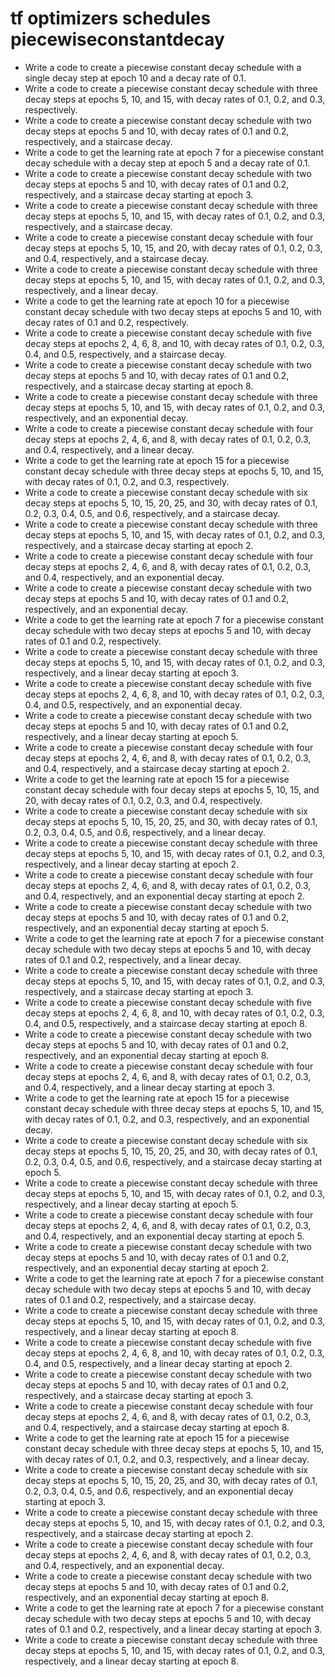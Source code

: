 # tf optimizers schedules piecewiseconstantdecay

- Write a code to create a piecewise constant decay schedule with a single decay step at epoch 10 and a decay rate of 0.1.
- Write a code to create a piecewise constant decay schedule with three decay steps at epochs 5, 10, and 15, with decay rates of 0.1, 0.2, and 0.3, respectively.
- Write a code to create a piecewise constant decay schedule with two decay steps at epochs 5 and 10, with decay rates of 0.1 and 0.2, respectively, and a staircase decay.
- Write a code to get the learning rate at epoch 7 for a piecewise constant decay schedule with a decay step at epoch 5 and a decay rate of 0.1.
- Write a code to create a piecewise constant decay schedule with two decay steps at epochs 5 and 10, with decay rates of 0.1 and 0.2, respectively, and a staircase decay starting at epoch 3.
- Write a code to create a piecewise constant decay schedule with three decay steps at epochs 5, 10, and 15, with decay rates of 0.1, 0.2, and 0.3, respectively, and a staircase decay.
- Write a code to create a piecewise constant decay schedule with four decay steps at epochs 5, 10, 15, and 20, with decay rates of 0.1, 0.2, 0.3, and 0.4, respectively, and a staircase decay.
- Write a code to create a piecewise constant decay schedule with three decay steps at epochs 5, 10, and 15, with decay rates of 0.1, 0.2, and 0.3, respectively, and a linear decay.
- Write a code to get the learning rate at epoch 10 for a piecewise constant decay schedule with two decay steps at epochs 5 and 10, with decay rates of 0.1 and 0.2, respectively.
- Write a code to create a piecewise constant decay schedule with five decay steps at epochs 2, 4, 6, 8, and 10, with decay rates of 0.1, 0.2, 0.3, 0.4, and 0.5, respectively, and a staircase decay.
- Write a code to create a piecewise constant decay schedule with two decay steps at epochs 5 and 10, with decay rates of 0.1 and 0.2, respectively, and a staircase decay starting at epoch 8.
- Write a code to create a piecewise constant decay schedule with three decay steps at epochs 5, 10, and 15, with decay rates of 0.1, 0.2, and 0.3, respectively, and an exponential decay.
- Write a code to create a piecewise constant decay schedule with four decay steps at epochs 2, 4, 6, and 8, with decay rates of 0.1, 0.2, 0.3, and 0.4, respectively, and a linear decay.
- Write a code to get the learning rate at epoch 15 for a piecewise constant decay schedule with three decay steps at epochs 5, 10, and 15, with decay rates of 0.1, 0.2, and 0.3, respectively.
- Write a code to create a piecewise constant decay schedule with six decay steps at epochs 5, 10, 15, 20, 25, and 30, with decay rates of 0.1, 0.2, 0.3, 0.4, 0.5, and 0.6, respectively, and a staircase decay.
- Write a code to create a piecewise constant decay schedule with three decay steps at epochs 5, 10, and 15, with decay rates of 0.1, 0.2, and 0.3, respectively, and a staircase decay starting at epoch 2.
- Write a code to create a piecewise constant decay schedule with four decay steps at epochs 2, 4, 6, and 8, with decay rates of 0.1, 0.2, 0.3, and 0.4, respectively, and an exponential decay.
- Write a code to create a piecewise constant decay schedule with two decay steps at epochs 5 and 10, with decay rates of 0.1 and 0.2, respectively, and an exponential decay.
- Write a code to get the learning rate at epoch 7 for a piecewise constant decay schedule with two decay steps at epochs 5 and 10, with decay rates of 0.1 and 0.2, respectively.
- Write a code to create a piecewise constant decay schedule with three decay steps at epochs 5, 10, and 15, with decay rates of 0.1, 0.2, and 0.3, respectively, and a linear decay starting at epoch 3.
- Write a code to create a piecewise constant decay schedule with five decay steps at epochs 2, 4, 6, 8, and 10, with decay rates of 0.1, 0.2, 0.3, 0.4, and 0.5, respectively, and an exponential decay.
- Write a code to create a piecewise constant decay schedule with two decay steps at epochs 5 and 10, with decay rates of 0.1 and 0.2, respectively, and a linear decay starting at epoch 5.
- Write a code to create a piecewise constant decay schedule with four decay steps at epochs 2, 4, 6, and 8, with decay rates of 0.1, 0.2, 0.3, and 0.4, respectively, and a staircase decay starting at epoch 2.
- Write a code to get the learning rate at epoch 15 for a piecewise constant decay schedule with four decay steps at epochs 5, 10, 15, and 20, with decay rates of 0.1, 0.2, 0.3, and 0.4, respectively.
- Write a code to create a piecewise constant decay schedule with six decay steps at epochs 5, 10, 15, 20, 25, and 30, with decay rates of 0.1, 0.2, 0.3, 0.4, 0.5, and 0.6, respectively, and a linear decay.
- Write a code to create a piecewise constant decay schedule with three decay steps at epochs 5, 10, and 15, with decay rates of 0.1, 0.2, and 0.3, respectively, and a linear decay starting at epoch 2.
- Write a code to create a piecewise constant decay schedule with four decay steps at epochs 2, 4, 6, and 8, with decay rates of 0.1, 0.2, 0.3, and 0.4, respectively, and an exponential decay starting at epoch 2.
- Write a code to create a piecewise constant decay schedule with two decay steps at epochs 5 and 10, with decay rates of 0.1 and 0.2, respectively, and an exponential decay starting at epoch 5.
- Write a code to get the learning rate at epoch 7 for a piecewise constant decay schedule with two decay steps at epochs 5 and 10, with decay rates of 0.1 and 0.2, respectively, and a linear decay.
- Write a code to create a piecewise constant decay schedule with three decay steps at epochs 5, 10, and 15, with decay rates of 0.1, 0.2, and 0.3, respectively, and a staircase decay starting at epoch 3.
- Write a code to create a piecewise constant decay schedule with five decay steps at epochs 2, 4, 6, 8, and 10, with decay rates of 0.1, 0.2, 0.3, 0.4, and 0.5, respectively, and a staircase decay starting at epoch 8.
- Write a code to create a piecewise constant decay schedule with two decay steps at epochs 5 and 10, with decay rates of 0.1 and 0.2, respectively, and an exponential decay starting at epoch 8.
- Write a code to create a piecewise constant decay schedule with four decay steps at epochs 2, 4, 6, and 8, with decay rates of 0.1, 0.2, 0.3, and 0.4, respectively, and a linear decay starting at epoch 3.
- Write a code to get the learning rate at epoch 15 for a piecewise constant decay schedule with three decay steps at epochs 5, 10, and 15, with decay rates of 0.1, 0.2, and 0.3, respectively, and an exponential decay.
- Write a code to create a piecewise constant decay schedule with six decay steps at epochs 5, 10, 15, 20, 25, and 30, with decay rates of 0.1, 0.2, 0.3, 0.4, 0.5, and 0.6, respectively, and a staircase decay starting at epoch 5.
- Write a code to create a piecewise constant decay schedule with three decay steps at epochs 5, 10, and 15, with decay rates of 0.1, 0.2, and 0.3, respectively, and a linear decay starting at epoch 5.
- Write a code to create a piecewise constant decay schedule with four decay steps at epochs 2, 4, 6, and 8, with decay rates of 0.1, 0.2, 0.3, and 0.4, respectively, and an exponential decay starting at epoch 5.
- Write a code to create a piecewise constant decay schedule with two decay steps at epochs 5 and 10, with decay rates of 0.1 and 0.2, respectively, and an exponential decay starting at epoch 2.
- Write a code to get the learning rate at epoch 7 for a piecewise constant decay schedule with two decay steps at epochs 5 and 10, with decay rates of 0.1 and 0.2, respectively, and a staircase decay.
- Write a code to create a piecewise constant decay schedule with three decay steps at epochs 5, 10, and 15, with decay rates of 0.1, 0.2, and 0.3, respectively, and a linear decay starting at epoch 8.
- Write a code to create a piecewise constant decay schedule with five decay steps at epochs 2, 4, 6, 8, and 10, with decay rates of 0.1, 0.2, 0.3, 0.4, and 0.5, respectively, and a linear decay starting at epoch 2.
- Write a code to create a piecewise constant decay schedule with two decay steps at epochs 5 and 10, with decay rates of 0.1 and 0.2, respectively, and a staircase decay starting at epoch 3.
- Write a code to create a piecewise constant decay schedule with four decay steps at epochs 2, 4, 6, and 8, with decay rates of 0.1, 0.2, 0.3, and 0.4, respectively, and a staircase decay starting at epoch 8.
- Write a code to get the learning rate at epoch 15 for a piecewise constant decay schedule with three decay steps at epochs 5, 10, and 15, with decay rates of 0.1, 0.2, and 0.3, respectively, and a linear decay.
- Write a code to create a piecewise constant decay schedule with six decay steps at epochs 5, 10, 15, 20, 25, and 30, with decay rates of 0.1, 0.2, 0.3, 0.4, 0.5, and 0.6, respectively, and an exponential decay starting at epoch 3.
- Write a code to create a piecewise constant decay schedule with three decay steps at epochs 5, 10, and 15, with decay rates of 0.1, 0.2, and 0.3, respectively, and a staircase decay starting at epoch 2.
- Write a code to create a piecewise constant decay schedule with four decay steps at epochs 2, 4, 6, and 8, with decay rates of 0.1, 0.2, 0.3, and 0.4, respectively, and an exponential decay.
- Write a code to create a piecewise constant decay schedule with two decay steps at epochs 5 and 10, with decay rates of 0.1 and 0.2, respectively, and an exponential decay starting at epoch 8.
- Write a code to get the learning rate at epoch 7 for a piecewise constant decay schedule with two decay steps at epochs 5 and 10, with decay rates of 0.1 and 0.2, respectively, and a linear decay starting at epoch 3.
- Write a code to create a piecewise constant decay schedule with three decay steps at epochs 5, 10, and 15, with decay rates of 0.1, 0.2, and 0.3, respectively, and a linear decay starting at epoch 8.